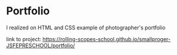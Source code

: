 # Portfolio
I realized on HTML and CSS example of photographer's portfolio

link to project: https://rolling-scopes-school.github.io/smallproger-JSFEPRESCHOOL/portfolio/
